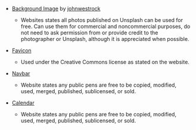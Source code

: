 * [Background Image](https://unsplash.com/photos/pPxlKSYscOY) by [johnwestrock](https://unsplash.com/@johnwestrock)
   - Websites states all photos published on Unsplash can be used for free. Can use them for commercial and noncommercial purposes, do not need to ask permission from or provide credit to the photographer or Unsplash, although it is appreciated when possible.
   
* [Favicon](https://www.favicon.cc/?action=icon&file_id=218615)
   - Used under the Creative Commons license as stated on the website.
   
* [Navbar](https://codepen.io/ImBobby/pen/mxqKL)
   - Website states any public pens are free to be copied, modified, used, merged, published, sublicensed, or sold.
   
* [Calendar](https://codepen.io/peanav/pen/ulkof)
   - Website states any public pens are free to be copied, modified, used, merged, published, sublicensed, or sold.
